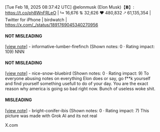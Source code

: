 [Tue Feb 18, 2025 08:37:42 UTC] @elonmusk (Elon Musk)【𝗕】: https://t.co/ph8WnFRLeO | ↳ 16,676 ⇅ 32,626 ♥ 480,832 🡕 61,135,354 | Twitter for iPhone | birdwatch | https://x.com/_/status/1891769045340270956

#### NOT MISLEADING

[[view note]](https://x.com/i/birdwatch/n/1891852909396029641) - informative-lumber-firefinch (Shown notes: 0 · Rating impact: 109)
NNN

#### NOT MISLEADING

[[view note]](https://x.com/i/birdwatch/n/1891851992462655751) - nice-snow-bluebird (Shown notes: 0 · Rating impact: 9)
To everyone abusing notes on everything Elon does or say, go f**k yourself and find yourself something usefull to do of your day. You are the exact reason why america is going so bad right now. Bunch of useless woke shit. 

#### MISLEADING

[[view note]](https://x.com/i/birdwatch/n/1891850781185225130) - bright-conifer-ibis (Shown notes: 0 · Rating impact: 7)
This picture was made with Grok AI and its not real

X.com
